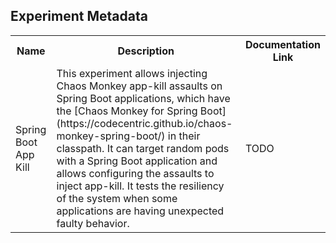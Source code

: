 ## Experiment Metadata

<table>
<tr>
<th> Name </th>
<th> Description </th>
<th> Documentation Link </th>
</tr>
<tr>
 <td> Spring Boot App Kill </td>
 <td> This experiment allows injecting Chaos Monkey app-kill assaults on Spring Boot applications, which have the [Chaos Monkey for Spring Boot](https://codecentric.github.io/chaos-monkey-spring-boot/) in their classpath. It can target random pods with a Spring Boot application and allows configuring the assaults to inject app-kill. It tests the resiliency of the system when some applications are having unexpected faulty behavior.</td>
 <td>  TODO </td>
 </tr>
 </table>

